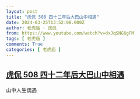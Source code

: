 ```yaml
---
layout: post
title: "虎侃 508 四十二年后大巴山中相遇"
date: 2024-03-25T13:52:08.000Z
author: 老虎庙 · 虎侃
from: https://www.youtube.com/watch?v=dxJqSNG6gFM
tags: [ 老虎庙 ]
comments: True
categories: [ 老虎庙 ]
---
```

<!--1711374728000-->
[虎侃 508 四十二年后大巴山中相遇](https://www.youtube.com/watch?v=dxJqSNG6gFM)
------

<div>
山中人生偶遇
</div>

